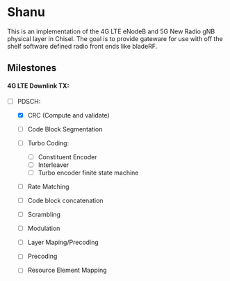 # Shanu

This is an implementation of the 4G LTE eNodeB and 5G New Radio gNB physical layer in Chisel. 
The goal is to provide gateware for use with off the shelf software defined radio front ends like bladeRF.

## Milestones
#### 4G LTE Downlink TX:
- [ ] PDSCH:
  - [x] CRC (Compute and validate)
  - [ ] Code Block Segmentation
  - [ ] Turbo Coding:
    - [ ] Constituent Encoder
    - [ ] Interleaver
    - [ ] Turbo encoder finite state machine 
  - [ ] Rate Matching
  - [ ] Code block concatenation
  - [ ] Scrambling
  - [ ] Modulation
  - [ ] Layer Maping/Precoding
  - [ ] Precoding
  - [ ] Resource Element Mapping

             

